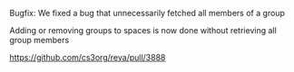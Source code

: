 Bugfix: We fixed a bug that unnecessarily fetched all members of a group

Adding or removing groups to spaces is now done without retrieving all group members

https://github.com/cs3org/reva/pull/3888

